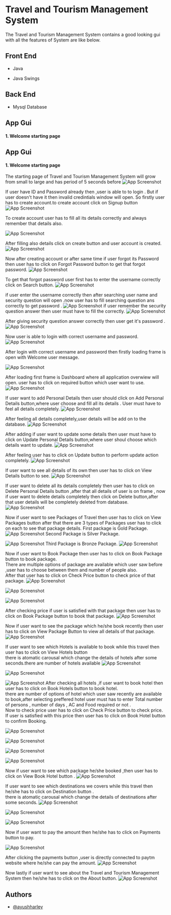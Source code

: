 
# Travel and Tourism Management System

The Travel and Tourism Management System
 contains a good looking gui with all the features of  System are like below.




## Front End

- Java

- Java Swings


## Back End

- Mysql Database

## App Gui
#### 1. Welcome starting page 





## App Gui
#### 1. Welcome starting page 
The starting page of Travel and Tourism Management System will grow from small to large and has period of 5 seconds before
![App Screenshot](https://github.com/ayushharley/Travel-And-Tourism-Management-System/blob/master/gitimg/1start_screenshot.png?raw=true)

If user have ID and Password already then ,user is able to to login . But if user doesn't have it then invalid credintials window will open. So firstly user has to create account.to create account click on Signup button
![App Screenshot](https://github.com/ayushharley/Travel-And-Tourism-Management-System/blob/master/gitimg/2login2.png?raw=true)

To create account user has to fill all its details correctly and always remember that details also.

![App Screenshot](https://github.com/ayushharley/Travel-And-Tourism-Management-System/blob/master/gitimg/3signup1.png?raw=true)

After filling also details click on create button and user account is created.
![App Screenshot](https://github.com/ayushharley/Travel-And-Tourism-Management-System/blob/master/gitimg/4signup2.png?raw=true)

Now after creating account or after same time if user forgot its Password then user has to click on Forgot Password button to get that forgot password.
![App Screenshot](https://github.com/ayushharley/Travel-And-Tourism-Management-System/blob/master/gitimg/5login.png?raw=true)

To get that forgot password user first has to enter the username correctly click on  Search button.
![App Screenshot](https://github.com/ayushharley/Travel-And-Tourism-Management-System/blob/master/gitimg/6forgotpass.png?raw=true)

if user enter the username correctly then after searching user name and security question will open .now user has to fill searching question ans
 correctly to get password .
![App Screenshot](https://github.com/ayushharley/Travel-And-Tourism-Management-System/blob/master/gitimg/7forgotpass.png?raw=true)
if user remember the security question answer then user must have to fill the correctly.
![App Screenshot](https://github.com/ayushharley/Travel-And-Tourism-Management-System/blob/master/gitimg/8forgotpass.png?raw=true)

After giving security question answer correctly then user get it's password . 
![App Screenshot](https://github.com/ayushharley/Travel-And-Tourism-Management-System/blob/master/gitimg/9forgotpass.png?raw=true)

Now user is able to login with correct username and password.
![App Screenshot](https://github.com/ayushharley/Travel-And-Tourism-Management-System/blob/master/gitimg/10login.png?raw=true)

After login with correct username and password then firstly loading frame is open with Welcome user message.

![App Screenshot](https://github.com/ayushharley/Travel-And-Tourism-Management-System/blob/master/gitimg/11loding.png?raw=true)

After loading first frame is Dashboard where all application overwiew will open. user has to click on required button which user want to use.
![App Screenshot](https://github.com/ayushharley/Travel-And-Tourism-Management-System/blob/master/gitimg/12dashboard.png?raw=true)

If user want to add Personal Details then user should click on Add Personal Details button,where user choose and fill all its details . User must have to feel all details completely. 
![App Screenshot](https://github.com/ayushharley/Travel-And-Tourism-Management-System/blob/master/gitimg/13adddetails.png?raw=true)

After feeling all details completely,user details will be add on to the database.
![App Screenshot](https://github.com/ayushharley/Travel-And-Tourism-Management-System/blob/master/gitimg/14adddetails.png?raw=true)

After adding if user want to update some details then user must have to click on Update Personal Details button,where user shoul choose which details want to update.
![App Screenshot](https://github.com/ayushharley/Travel-And-Tourism-Management-System/blob/master/gitimg/15update.png?raw=true)

After feeling user has to click on Update button to perform update action completely.
![App Screenshot](https://github.com/ayushharley/Travel-And-Tourism-Management-System/blob/master/gitimg/16update.png?raw=true)

If user want to see all details of its own then user has to click on View Details button to see.
![App Screenshot](https://github.com/ayushharley/Travel-And-Tourism-Management-System/blob/master/gitimg/18details.png?raw=true)

If user want to delete all its details completely then user has to click on Delete Personal Details button ,after that all details of user is on frame , now if user want to delete details completely then click on Delete button,after that user details will be completely deleted from database.
![App Screenshot](https://github.com/ayushharley/Travel-And-Tourism-Management-System/blob/master/gitimg/19delete.png?raw=true)

Now if user want to see Packages of Travel then user has to click on View Packages button after that there are 3 types of Packages user has to click on each to see that package details. First package is Gold Package.
![App Screenshot](https://github.com/ayushharley/Travel-And-Tourism-Management-System/blob/master/gitimg/20checkpackage.png?raw=true)
Second Package is Silver Package.

![App Screenshot](https://github.com/ayushharley/Travel-And-Tourism-Management-System/blob/master/gitimg/21checkpackage.png?raw=true)
Third Package is Bronze Package.
![App Screenshot](https://github.com/ayushharley/Travel-And-Tourism-Management-System/blob/master/gitimg/22checkpackage.png?raw=true)

Now if user want to Book Package then user has to click on Book
 Package button to book package.  
 There are multiple options of package are available which user saw before ,user has to choose between them and number of people also.  
 After that user has to click on Check Price button to check price of that package.
![App Screenshot](https://github.com/ayushharley/Travel-And-Tourism-Management-System/blob/master/gitimg/23bookpackage.png?raw=true)

![App Screenshot](https://github.com/ayushharley/Travel-And-Tourism-Management-System/blob/master/gitimg/24bookpackage.png?raw=true)

![App Screenshot](https://github.com/ayushharley/Travel-And-Tourism-Management-System/blob/master/gitimg/25bookpackage.png?raw=true)

After checking price if user is satisfied with that package then user has to click on Book Package button to book that package.
![App Screenshot](https://github.com/ayushharley/Travel-And-Tourism-Management-System/blob/master/gitimg/26bookpackage.png?raw=true)

Now if user want to see the package which he/she book recently then user has to click on View Package Button to view all details of that package. 
![App Screenshot](https://github.com/ayushharley/Travel-And-Tourism-Management-System/blob/master/gitimg/27viewpackage.png?raw=true)

If user want to see which Hotels is available to book while this travel then user has to click on View Hotels button    
there is atomatic carousal which change the details of hotels after some seconds.there are number of hotels available 
![App Screenshot](https://github.com/ayushharley/Travel-And-Tourism-Management-System/blob/master/gitimg/28viewhotel.png?raw=true)

![App Screenshot](https://github.com/ayushharley/Travel-And-Tourism-Management-System/blob/master/gitimg/29viewhotel.png?raw=true)


![App Screenshot](https://github.com/ayushharley/Travel-And-Tourism-Management-System/blob/master/gitimg/30viewhotel.png?raw=true)
After checking all hotels ,if user want to book hotel then user has to click on Book Hotels button to book hotel.    
there are number of options of hotel which user saw recently are available to book,after selecting preffered hotel user must has to enter Total number of
persons , number of days , AC and Food required or not .  
  Now to check price user has to click on Check Price button to check price.   
If user is satisfied with this price then user has to click on Book Hotel button to confirm Booking.


![App Screenshot](https://github.com/ayushharley/Travel-And-Tourism-Management-System/blob/master/gitimg/31viewhotel.png?raw=true)


![App Screenshot](https://github.com/ayushharley/Travel-And-Tourism-Management-System/blob/master/gitimg/32viewhotel.png?raw=true)


![App Screenshot](https://github.com/ayushharley/Travel-And-Tourism-Management-System/blob/master/gitimg/33viewhotel.png?raw=true)


![App Screenshot](https://github.com/ayushharley/Travel-And-Tourism-Management-System/blob/master/gitimg/34viewhotel.png?raw=true)

Now if user want to see which package he/she booked ,then user has to click on View Book Hotel button .
![App Screenshot](https://github.com/ayushharley/Travel-And-Tourism-Management-System/blob/master/gitimg/35viewhotel.png?raw=true)


If user want to see which destinations we covers while this travel then he/she has to click on Destination button .    
there is atomatic carousal which change the details of destinations after some seconds. 
![App Screenshot](https://github.com/ayushharley/Travel-And-Tourism-Management-System/blob/master/gitimg/36destinations.png?raw=true)

![App Screenshot](https://github.com/ayushharley/Travel-And-Tourism-Management-System/blob/master/gitimg/37destinations.png?raw=true)

![App Screenshot](https://github.com/ayushharley/Travel-And-Tourism-Management-System/blob/master/gitimg/38destinations.png?raw=true)

Now if user want to pay the amount then he/she has to click on Payments button to pay.


![App Screenshot](https://github.com/ayushharley/Travel-And-Tourism-Management-System/blob/master/gitimg/39payment.png?raw=true)

After clicking the payments button ,user is directly connected to paytm website where he/she can pay the amount.
![App Screenshot](https://github.com/ayushharley/Travel-And-Tourism-Management-System/blob/master/gitimg/40paytm.png?raw=true)

Now lastly if user want to see about the Travel and Tourism            Management System then he/she has to click on the About button. 
![App Screenshot](https://github.com/ayushharley/Travel-And-Tourism-Management-System/blob/master/gitimg/41about.png?raw=true)

## Authors

- [@ayushharley](https://github.com/ayushharley)

